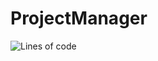 # ProjectManager
![Lines of code](https://img.shields.io/tokei/lines/github/Aleksey-Kn/ProjectManager)
